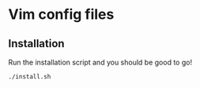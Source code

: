 # Vim config files

## Installation

Run the installation script and you should be good to go!

```sh
./install.sh
```

